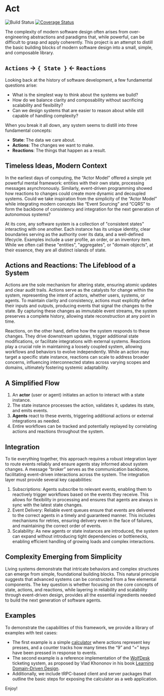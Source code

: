 # Act

![Build Status](https://github.com/rotorsoft/act-root/actions/workflows/ci-cd.yml/badge.svg?branch=master)
[![Coverage Status](https://coveralls.io/repos/github/Rotorsoft/act-root/badge.svg?branch=master)](https://coveralls.io/github/Rotorsoft/act-root?branch=master)

The complexity of modern software design often arises from over-engineering abstractions and paradigms that, while powerful, can be difficult to grasp and apply coherently. This project is an attempt to distill the basic building blocks of modern software design into a small, simple, and composable library.

## `Actions` -> `{ State }` <- `Reactions`

Looking back at the history of software development, a few fundamental questions arise:

- What is the simplest way to think about the systems we build?
- How do we balance clarity and composability without sacrificing scalability and flexibility?
- Can we design systems that are easier to reason about while still capable of handling complexity?

When you break it all down, any system seems to distill into three fundamental concepts:

- **State**: The data we care about.
- **Actions**: The changes we want to make.
- **Reactions**: The things that happen as a result.

## Timeless Ideas, Modern Context

In the earliest days of computing, the “Actor Model” offered a simple yet powerful mental framework: entities with their own state, processing messages asynchronously. Similarly, event-driven programming showed how reactions to changes could create more dynamic and decoupled systems. Could we take inspiration from the simplicity of the “Actor Model” while integrating modern concepts like “Event Sourcing” and “CQRS” to form the backbone of consistency and integration for the next generation of autonomous systems?

At its core, any software system is a collection of "consistent states" interacting with one another. Each instance has its unique identity, clear boundaries serving as the authority over its data, and a well-defined lifecycle. Examples include a user profile, an order, or an inventory item. While we often call these "entities", "aggregates", or "domain objects", at their essence, they are all distinct islands of state.

## Actions and Reactions: The Lifeblood of a System

Actions are the sole mechanism for altering state, ensuring atomic updates and clear audit trails. Actions serve as the catalysts for change within the system, representing the intent of actors, whether users, systems, or agents. To maintain clarity and consistency, actions must explicitly define their inputs and outputs, producing events that signal the changes to the state. By capturing these changes as immutable event streams, the system preserves a complete history, allowing state reconstruction at any point in time.

Reactions, on the other hand, define how the system responds to these changes. They drive downstream updates, trigger additional state modifications, or facilitate integrations with external systems. Reactions play a crucial role in maintaining a loosely coupled system, allowing workflows and behaviors to evolve independently. While an action may target a specific state instance, reactions can scale to address broader concerns, influencing interconnected states across varying scopes and domains, ultimately fostering systemic adaptability.

## A Simplified Flow

1. An **actor** (user or agent) initiates an action to interact with a state instance.
2. The state instance processes the action, validates it, updates its state, and emits events.
3. **Agents** react to these events, triggering additional actions or external integrations as needed.
4. Entire workflows can be tracked and potentially replayed by correlating actions and reactions throughout the system.

## Integration

To tie everything together, this approach requires a robust integration layer to route events reliably and ensure agents stay informed about system changes. A message “broker” serves as the communication backbone, facilitating event-driven interactions across the system. The integration layer must provide several key capabilities:

1. Subscriptions: Agents subscribe to relevant events, enabling them to reactively trigger workflows based on the events they receive. This allows for flexibility in processing and ensures that agents are always in sync with the latest state changes.
2. Event Delivery: Reliable event queues ensure that events are delivered to the correct agents in a timely and guaranteed manner. This includes mechanisms for retries, ensuring delivery even in the face of failures, and maintaining the correct order of events.
3. Scalability: As new agents or state instances are introduced, the system can expand without introducing tight dependencies or bottlenecks, enabling efficient handling of growing loads and complex interactions.

## Complexity Emerging from Simplicity

Living systems demonstrate that intricate behaviors and complex structures can emerge from simple, foundational building blocks. This natural principle suggests that advanced systems can be constructed from a few elemental components. The key question is whether focusing on the core concepts of state, actions, and reactions, while layering in reliability and scalability through event-driven design, provides all the essential ingredients needed to build the next generation of software agents.

## Examples

To demonstrate the capabilities of this framework, we provide a library of examples with test cases:

- The first example is a simple [calculator](./libs/act-examples/src/calculator/) where actions represent key presses, and a counter tracks how many times the “9” and “=” keys have been pressed in response to events.
- The second example is a reference implementation of the [WolfDesk](./libs/act-examples/src//wolfdesk/) ticketing system, as proposed by Vlad Khononov in his book [Learning Domain-Driven Design](https://a.co/d/1udDtcE).
- Additionally, we include tRPC-based client and server packages that outline the basic steps for exposing the calculator as a web application.

Enjoy!
